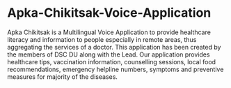# Apka-Chikitsak-Voice-Application

Apka Chikitsak is a Multilingual Voice Application to provide healthcare literacy and information to people especially in remote areas, thus aggregating the services of a doctor. This application has been created by the members of DSC DU along with the Lead.
Our application provides healthcare tips, vaccination information, counselling sessions, local food recommendations, emergency helpline numbers, symptoms and preventive measures for majority of the diseases.
